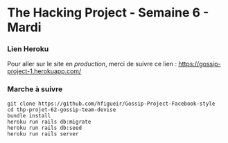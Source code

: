 # The Hacking Project - Semaine 6 - Mardi



### Lien Heroku

Pour aller sur le site en *production*, merci de suivre ce lien : https://gossip-project-1.herokuapp.com/



### Marche à suivre

```
git clone https://github.com/hfigueir/Gossip-Project-Facebook-style
cd thp-projet-62-gossip-team-devise
bundle install
heroku run rails db:migrate
heroku run rails db:seed
heroku run rails server
```
